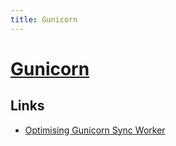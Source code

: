 ```yaml
---
title: Gunicorn
---
```


# [Gunicorn](https://gunicorn.org/)

## Links
- [Optimising Gunicorn Sync Worker](https://medium.com/@jnu_saurav/optimising-gunicorn-sync-worker-729850633fe7)
